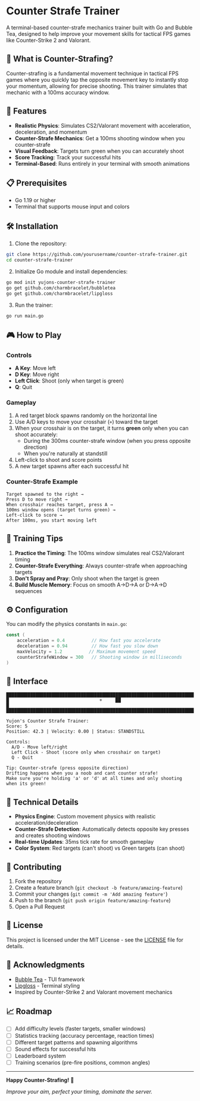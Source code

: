 # Counter Strafe Trainer

A terminal-based counter-strafe mechanics trainer built with Go and Bubble Tea, designed to help improve your movement skills for tactical FPS games like Counter-Strike 2 and Valorant.

## 🎯 What is Counter-Strafing?

Counter-strafing is a fundamental movement technique in tactical FPS games where you quickly tap the opposite movement key to instantly stop your momentum, allowing for precise shooting. This trainer simulates that mechanic with a 100ms accuracy window.

## 🚀 Features

- **Realistic Physics**: Simulates CS2/Valorant movement with acceleration, deceleration, and momentum
- **Counter-Strafe Mechanics**: Get a 100ms shooting window when you counter-strafe
- **Visual Feedback**: Targets turn green when you can accurately shoot
- **Score Tracking**: Track your successful hits
- **Terminal-Based**: Runs entirely in your terminal with smooth animations

## 📋 Prerequisites

- Go 1.19 or higher
- Terminal that supports mouse input and colors

## 🛠️ Installation

1. Clone the repository:
```bash
git clone https://github.com/yourusername/counter-strafe-trainer.git
cd counter-strafe-trainer
```

2. Initialize Go module and install dependencies:
```bash
go mod init yujons-counter-strafe-trainer
go get github.com/charmbracelet/bubbletea
go get github.com/charmbracelet/lipgloss
```

3. Run the trainer:
```bash
go run main.go
```

## 🎮 How to Play

### Controls
- **A Key**: Move left
- **D Key**: Move right  
- **Left Click**: Shoot (only when target is green)
- **Q**: Quit

### Gameplay
1. A red target block spawns randomly on the horizontal line
2. Use A/D keys to move your crosshair (`+`) toward the target
3. When your crosshair is on the target, it turns **green** only when you can shoot accurately:
   - During the 300ms counter-strafe window (when you press opposite direction)
   - When you're naturally at standstill
4. Left-click to shoot and score points
5. A new target spawns after each successful hit

### Counter-Strafe Example
```
Target spawned to the right →
Press D to move right →
When crosshair reaches target, press A →
100ms window opens (target turns green) →
Left-click to score →
After 100ms, you start moving left
```

## 🎯 Training Tips

1. **Practice the Timing**: The 100ms window simulates real CS2/Valorant timing
2. **Counter-Strafe Everything**: Always counter-strafe when approaching targets
3. **Don't Spray and Pray**: Only shoot when the target is green
4. **Build Muscle Memory**: Focus on smooth A→D→A or D→A→D sequences

## ⚙️ Configuration

You can modify the physics constants in `main.go`:

```go
const (
    acceleration = 0.4          // How fast you accelerate
    deceleration = 0.94         // How fast you slow down
    maxVelocity = 1.2          // Maximum movement speed
    counterStrafeWindow = 300   // Shooting window in milliseconds
)
```

## 🎨 Interface

```
████████████████████████████████████████████████████████████████████████████████
█                                  +     ██                                    █
████████████████████████████████████████████████████████████████████████████████

Yujon's Counter Strafe Trainer:
Score: 5
Position: 42.3 | Velocity: 0.00 | Status: STANDSTILL

Controls:
  A/D - Move left/right
  Left Click - Shoot (score only when crosshair on target)
  Q - Quit

Tip: Counter-strafe (press opposite direction)
Drifting happens when you a noob and cant counter strafe!
Make sure you're holding 'a' or 'd' at all times and only shooting when its green!
```

## 🔧 Technical Details

- **Physics Engine**: Custom movement physics with realistic acceleration/deceleration
- **Counter-Strafe Detection**: Automatically detects opposite key presses and creates shooting windows
- **Real-time Updates**: 35ms tick rate for smooth gameplay
- **Color System**: Red targets (can't shoot) vs Green targets (can shoot)

## 🤝 Contributing

1. Fork the repository
2. Create a feature branch (`git checkout -b feature/amazing-feature`)
3. Commit your changes (`git commit -m 'Add amazing feature'`)
4. Push to the branch (`git push origin feature/amazing-feature`)
5. Open a Pull Request

## 📝 License

This project is licensed under the MIT License - see the [LICENSE](LICENSE) file for details.

## 🙏 Acknowledgments

- [Bubble Tea](https://github.com/charmbracelet/bubbletea) - TUI framework
- [Lipgloss](https://github.com/charmbracelet/lipgloss) - Terminal styling
- Inspired by Counter-Strike 2 and Valorant movement mechanics

## 📈 Roadmap

- [ ] Add difficulty levels (faster targets, smaller windows)
- [ ] Statistics tracking (accuracy percentage, reaction times)
- [ ] Different target patterns and spawning algorithms
- [ ] Sound effects for successful hits
- [ ] Leaderboard system
- [ ] Training scenarios (pre-fire positions, common angles)

---

**Happy Counter-Strafing!** 🎯

*Improve your aim, perfect your timing, dominate the server.*
